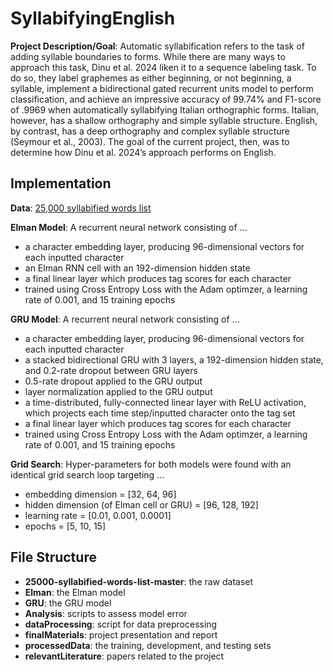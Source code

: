 # SyllabifyingEnglish

**Project Description/Goal**: Automatic syllabification refers to the task of adding syllable boundaries to forms. While there are many ways to approach this task, Dinu
et al. 2024 liken it to a sequence labeling task. To do so, they label graphemes as either beginning, or not beginning, a syllable, implement a bidirectional gated recurrent units model to perform classification, and achieve an impressive accuracy of 99.74% and F1-score of .9969 when automatically syllabifying Italian orthographic forms. Italian, however, has a shallow orthography and simple syllable structure. English, by contrast, has a deep orthography and complex syllable structure (Seymour et al., 2003). The goal of the current project, then, was to determine how Dinu et al. 2024’s approach performs on English. 

## Implementation 

**Data**: [25,000 syllabified words list](https://github.com/gautesolheim/25000-syllabified-words-list)

**Elman Model**: A recurrent neural network consisting of ...
* a character embedding layer, producing 96-dimensional vectors for each inputted character
* an Elman RNN cell with an 192-dimension hidden state
* a final linear layer which produces tag scores for each character
* trained using Cross Entropy Loss with the Adam optimzer, a learning rate of 0.001, and 15 training epochs

**GRU Model**: A recurrent neural network consisting of ...
* a character embedding layer, producing 96-dimensional vectors for each inputted character
* a stacked bidirectional GRU with 3 layers, a 192-dimension hidden state, and 0.2-rate dropout between GRU layers
* 0.5-rate dropout applied to the GRU output
* layer normalization applied to the GRU output
* a time-distributed, fully-connected linear layer with ReLU activation, which projects each time step/inputted character onto the tag set 
* a final linear layer which produces tag scores for each character
* trained using Cross Entropy Loss with the Adam optimzer, a learning rate of 0.001, and 15 training epochs

**Grid Search**: Hyper-parameters for both models were found with an identical grid search loop targeting ... 
* embedding dimension = [32, 64, 96]
* hidden dimension (of Elman cell or GRU) = [96, 128, 192]
* learning rate = [0.01, 0.001, 0.0001]
* epochs = [5, 10, 15]

## File Structure
* **25000-syllabified-words-list-master**: the raw dataset
* **Elman**: the Elman model
* **GRU**: the GRU model
* **Analysis**: scripts to assess model error
* **dataProcessing**: script for data preprocessing
* **finalMaterials**: project presentation and report
* **processedData**: the training, development, and testing sets
* **relevantLiterature**: papers related to the project